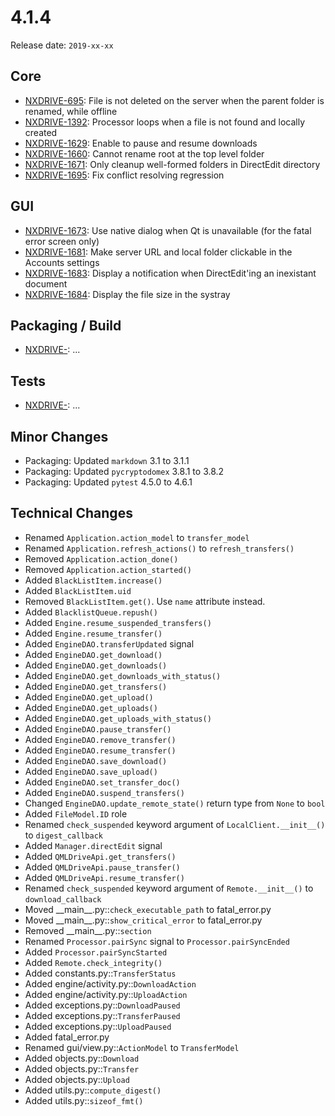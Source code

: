 # 4.1.4

Release date: `2019-xx-xx`

## Core

- [NXDRIVE-695](https://jira.nuxeo.com/browse/NXDRIVE-695): File is not deleted on the server when the parent folder is renamed, while offline
- [NXDRIVE-1392](https://jira.nuxeo.com/browse/NXDRIVE-1392): Processor loops when a file is not found and locally created
- [NXDRIVE-1629](https://jira.nuxeo.com/browse/NXDRIVE-1629): Enable to pause and resume downloads
- [NXDRIVE-1660](https://jira.nuxeo.com/browse/NXDRIVE-1660): Cannot rename root at the top level folder
- [NXDRIVE-1671](https://jira.nuxeo.com/browse/NXDRIVE-1671): Only cleanup well-formed folders in DirectEdit directory
- [NXDRIVE-1695](https://jira.nuxeo.com/browse/NXDRIVE-1695): Fix conflict resolving regression

## GUI

- [NXDRIVE-1673](https://jira.nuxeo.com/browse/NXDRIVE-1673): Use native dialog when Qt is unavailable (for the fatal error screen only)
- [NXDRIVE-1681](https://jira.nuxeo.com/browse/NXDRIVE-1681): Make server URL and local folder clickable in the Accounts settings
- [NXDRIVE-1683](https://jira.nuxeo.com/browse/NXDRIVE-1683): Display a notification when DirectEdit'ing an inexistant document
- [NXDRIVE-1684](https://jira.nuxeo.com/browse/NXDRIVE-1684): Display the file size in the systray

## Packaging / Build

- [NXDRIVE-](https://jira.nuxeo.com/browse/NXDRIVE-): ...

## Tests

- [NXDRIVE-](https://jira.nuxeo.com/browse/NXDRIVE-): ...

## Minor Changes

- Packaging: Updated `markdown` 3.1 to 3.1.1
- Packaging: Updated `pycryptodomex` 3.8.1 to 3.8.2
- Packaging: Updated `pytest` 4.5.0 to 4.6.1

## Technical Changes

- Renamed `Application.action_model` to `transfer_model`
- Renamed `Application.refresh_actions()` to `refresh_transfers()`
- Removed `Application.action_done()`
- Removed `Application.action_started()`
- Added `BlackListItem.increase()`
- Added `BlackListItem.uid`
- Removed `BlackListItem.get()`. Use `name` attribute instead.
- Added `BlacklistQueue.repush()`
- Added `Engine.resume_suspended_transfers()`
- Added `Engine.resume_transfer()`
- Added `EngineDAO.transferUpdated` signal
- Added `EngineDAO.get_download()`
- Added `EngineDAO.get_downloads()`
- Added `EngineDAO.get_downloads_with_status()`
- Added `EngineDAO.get_transfers()`
- Added `EngineDAO.get_upload()`
- Added `EngineDAO.get_uploads()`
- Added `EngineDAO.get_uploads_with_status()`
- Added `EngineDAO.pause_transfer()`
- Added `EngineDAO.remove_transfer()`
- Added `EngineDAO.resume_transfer()`
- Added `EngineDAO.save_download()`
- Added `EngineDAO.save_upload()`
- Added `EngineDAO.set_transfer_doc()`
- Added `EngineDAO.suspend_transfers()`
- Changed `EngineDAO.update_remote_state()` return type from `None` to `bool`
- Added `FileModel.ID` role
- Renamed `check_suspended` keyword argument of `LocalClient.__init__()` to `digest_callback`
- Added `Manager.directEdit` signal
- Added `QMLDriveApi.get_transfers()`
- Added `QMLDriveApi.pause_transfer()`
- Added `QMLDriveApi.resume_transfer()`
- Renamed `check_suspended` keyword argument of `Remote.__init__()` to `download_callback`
- Moved \_\_main__.py::`check_executable_path` to fatal_error.py
- Moved \_\_main__.py::`show_critical_error` to fatal_error.py
- Removed \_\_main__.py::`section`
- Renamed `Processor.pairSync` signal to `Processor.pairSyncEnded`
- Added `Processor.pairSyncStarted`
- Added `Remote.check_integrity()`
- Added constants.py::`TransferStatus`
- Added engine/activity.py::`DownloadAction`
- Added engine/activity.py::`UploadAction`
- Added exceptions.py::`DownloadPaused`
- Added exceptions.py::`TransferPaused`
- Added exceptions.py::`UploadPaused`
- Added fatal_error.py
- Renamed gui/view.py::`ActionModel` to `TransferModel`
- Added objects.py::`Download`
- Added objects.py::`Transfer`
- Added objects.py::`Upload`
- Added utils.py::`compute_digest()`
- Added utils.py::`sizeof_fmt()`
